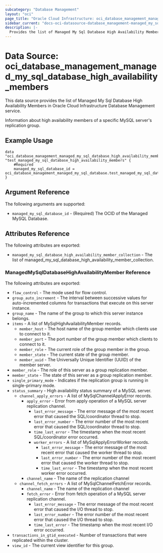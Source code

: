 ```yaml
---
subcategory: "Database Management"
layout: "oci"
page_title: "Oracle Cloud Infrastructure: oci_database_management_managed_my_sql_database_high_availability_members"
sidebar_current: "docs-oci-datasource-database_management-managed_my_sql_database_high_availability_members"
description: |-
  Provides the list of Managed My Sql Database High Availability Members in Oracle Cloud Infrastructure Database Management service
---
```


# Data Source: oci_database_management_managed_my_sql_database_high_availability_members
This data source provides the list of Managed My Sql Database High Availability Members in Oracle Cloud Infrastructure Database Management service.

Information about high availability members of a specific MySQL server's replication group.


## Example Usage

```hcl
data "oci_database_management_managed_my_sql_database_high_availability_members" "test_managed_my_sql_database_high_availability_members" {
	#Required
	managed_my_sql_database_id = oci_database_management_managed_my_sql_database.test_managed_my_sql_database.id
}
```

## Argument Reference

The following arguments are supported:

* `managed_my_sql_database_id` - (Required) The OCID of the Managed MySQL Database.


## Attributes Reference

The following attributes are exported:

* `managed_my_sql_database_high_availability_member_collection` - The list of managed_my_sql_database_high_availability_member_collection.

### ManagedMySqlDatabaseHighAvailabilityMember Reference

The following attributes are exported:

* `flow_control` - The mode used for flow control.
* `group_auto_increment` - The interval between successive values for auto-incremented columns for transactions that execute on this server instance.
* `group_name` - The name of the group to which this server instance belongs.
* `items` - A list of MySqlHighAvailabilityMember records.
	* `member_host` - The host name of the group member which clients use to connect to it.
	* `member_port` - The port number of the group member which clients to connect to it.
	* `member_role` - The current role of the group member in the group.
	* `member_state` - The current state of the group member.
	* `member_uuid` - The Universally Unique Identifier (UUID) of the member server.
* `member_role` - The role of this server as a group replication member.
* `member_state` - The state of this server as a group replication member.
* `single_primary_mode` - Indicates if the replication group is running in single-primary mode.
* `status_summary` - High availability status summary of a MySQL server.
	* `channel_apply_errors` - A list of MySqlChannelApplyError records.
		* `apply_error` - Error from apply operation of a MySQL server replication channel.
			* `last_error_message` - The error message of the most recent error that caused the SQL/coordinator thread to stop.
			* `last_error_number` - The error number of the most recent error that caused the SQL/coordinator thread to stop.
			* `time_last_error` - The timestamp when the most recent SQL/coordinator error occurred.
			* `worker_errors` - A list of MySqlApplyErrorWorker records.
				* `last_error_message` - The error message of the most recent error that caused the worker thread to stop.
				* `last_error_number` - The error number of the most recent error that caused the worker thread to stop.
				* `time_last_error` - The timestamp when the most recent worker error occurred.
		* `channel_name` - The name of the replication channel
	* `channel_fetch_errors` - A list of MySqlChannelFetchError records.
		* `channel_name` - The name of the replication channel
		* `fetch_error` - Error from fetch operation of a MySQL server replication channel.
			* `last_error_message` - The error message of the most recent error that caused the I/O thread to stop.
			* `last_error_number` - The error number of the most recent error that caused the I/O thread to stop.
			* `time_last_error` - The timestamp when the most recent I/O error occurred.
* `transactions_in_gtid_executed` - Number of transactions that were replicated within the cluster.
* `view_id` - The current view identifier for this group.

